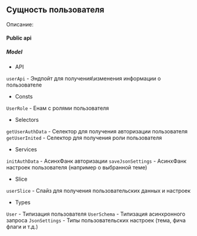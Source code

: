## Сущность пользователя

Описание: 


#### Public api

##### Model

- API

`userApi` - Эндпойт для получения\изменения информации о пользователе

- Consts

`UserRole` - Енам с ролями пользователя

- Selectors

`getUserAuthData` - Селектор для получения авторизации пользователя
`getUserInited` - Селектор для получения роли пользователя

- Services

`initAuthData` - АсинхФанк авторизации
`saveJsonSettings` - АсинхФанк настроек пользователя (например о выбранной теме)

- Slice

`userSlice` - Слайз для получения пользовательских данных и настроек

- Types

`User` - Типизация пользователя
`UserSchema` - Типизация асинхронного запроса
`JsonSettings` - Типы пользовательских настроек (тема, фича флаги и т.д.)